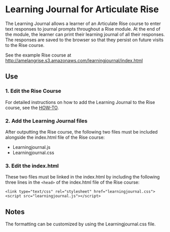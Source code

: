 # Learning Journal for Articulate Rise

The Learning Journal allows a learner of an Articulate Rise course to enter text responses to journal prompts throughout a Rise module. At the end of the module, the learner can print their learning journal of all their responses. The responses are saved to the browser so that they persist on future visits to the Rise course.

See the example Rise course at http://amelangrise.s3.amazonaws.com/learningjournal/index.html


## Use

### 1. Edit the Rise Course

For detailed instructions on how to add the Learning Journal to the Rise course, see the [HOW-TO](https://github.com/mikeamelang/learning-journal/raw/master/Learning%20Journal%20HOW-TO.docx).

### 2. Add the Learning Journal files

After outputting the Rise course, the following two files must be included alongside the index.html file of the Rise course:
* Learningjournal.js
* Learningjournal.css

### 3. Edit the index.html

These two files must be linked in the index.html by including the following three lines in the `<head>` of the index.html file of the Rise course:

```
<link type="text/css" rel="stylesheet" href="learningjournal.css">
<script src="learningjournal.js"></script>
```

## Notes

The formatting can be customized by using the Learningjournal.css file.
